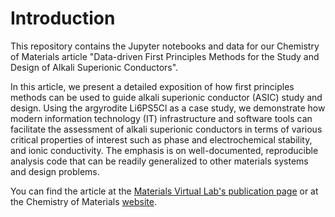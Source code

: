 # Introduction

This repository contains the Jupyter notebooks and data for our Chemistry of Materials article "Data-driven First Principles Methods for the Study and Design of Alkali Superionic Conductors". 

In this article, we present a detailed exposition of how first principles methods can be used to guide alkali superionic conductor (ASIC) study and design. Using the argyrodite Li6PS5Cl as a case study, we demonstrate how modern information technology (IT) infrastructure and software tools can facilitate the assessment of alkali superionic conductors in terms of various critical properties of interest such as phase and electrochemical stability, and ionic conductivity. The emphasis is on well-documented, reproducible analysis code that can be readily generalized to other materials systems and design problems. 

You can find the article at the [Materials Virtual Lab's publication page](http://materialsvirtuallab.org/publications) or at the Chemistry of Materials [website](http://pubs.acs.org/doi/abs/10.1021/acs.chemmater.6b02648).
